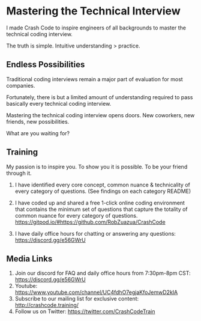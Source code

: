 # Mastering the Technical Interview

I made Crash Code to inspire engineers of all backgrounds to master the technical coding interview.

The truth is simple. Intuitive understanding > practice.

## Endless Possibilities

Traditional coding interviews remain a major part of evaluation for most companies.

Fortunately, there is but a limited amount of understanding required to pass basically every technical coding interview.

Mastering the technical coding interview opens doors. New coworkers, new friends, new possibilities.

What are you waiting for? 

## Training 

My passion is to inspire you. To show you it is possible. To be your friend through it. 

1. I have identified every core concept, common nuance & technicality of every category of questions. (See findings on each category README)

2. I have coded up and shared a free 1-click online coding environment that contains the minimum set of questions that capture the totality of common nuance for every category of questions. https://gitpod.io/#https://github.com/RobZuazua/CrashCode

3. I have daily office hours for chatting or answering any questions: https://discord.gg/e56GWrU

## Media Links

1. Join our discord for FAQ and daily office hours from 7:30pm-8pm CST: https://discord.gg/e56GWrU
2. Youtube: https://www.youtube.com/channel/UC4fdhO7egjaKfoJemwD2kIA
3. Subscribe to our mailing list for exclusive content: http://crashcode.training/
4. Follow us on Twitter: https://twitter.com/CrashCodeTrain
